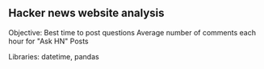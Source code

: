 ## Hacker news website analysis 

Objective:
Best time to post questions
Average number of comments each hour for "Ask HN" Posts

Libraries:
datetime, pandas
